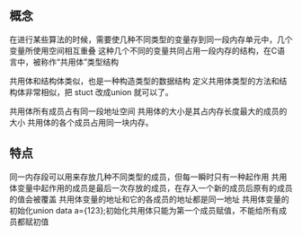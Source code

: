 ## 概念
在进行某些算法的时候，需要使几种不同类型的变量存到同一段内存单元中，几个变量所使用空间相互重叠
这种几个不同的变量共同占用一段内存的结构，在C语言中，被称作“共用体”类型结构

共用体和结构体类似，也是一种构造类型的数据结构
定义共用体类型的方法和结构体非常相似，把 stuct 改成union 就可以了。

共用体所有成员占有同一段地址空间
共用体的大小是其占内存长度最大的成员的大小
共用体的各个成员占用同一块内存。

## 特点

同一内存段可以用来存放几种不同类型的成员，但每一瞬时只有一种起作用
共用体变量中起作用的成员是最后一次存放的成员，在存入一个新的成员后原有的成员的值会被覆盖
共用体变量的地址和它的各成员的地址都是同一地址
共用体变量的初始化union data a={123};初始化共用体只能为第一个成员赋值，不能给所有成员都赋初值